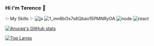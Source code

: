 ### Hi i'm Terence 👋

<!--
**TerenceHilderal/TerenceHilderal** is a ✨ _special_ ✨ repository because its `README.md` (this file) appears on your GitHub profile.

Here are some ideas to get you started:

- 🔭 I’m currently working on ...
- 🌱 I’m currently learning ...
- 👯 I’m looking to collaborate on ...
- 🤔 I’m looking for help with ...
- 💬 Ask me about ...
- 📫 How to reach me: ...
- 😄 Pronouns: ...
- ⚡ Fun fact: ...

-->
✨ My Skills ✨
![js](https://user-images.githubusercontent.com/56540121/114323102-f9151080-9b23-11eb-8af5-97d025e1c537.png)
![1_mn6bOs7s6Qbao15PMNRyOA](https://user-images.githubusercontent.com/56540121/114323131-282b8200-9b24-11eb-9df8-4cfc88a9a19e.png)
![node](https://user-images.githubusercontent.com/56540121/114323065-c23efa80-9b23-11eb-8bf4-e003a4008ccc.png)
![react](https://user-images.githubusercontent.com/56540121/114323105-ffa38800-9b23-11eb-9e52-dcbe266d7786.png)




[![Anurag's GitHub stats](https://github-readme-stats.vercel.app/api?username=TerenceHilderal&show_icons=true&theme=gotham)](https://github.com/anuraghazra/github-readme-stats)





[![Top Langs](https://github-readme-stats.vercel.app/api/top-langs/?username=TerenceHilderal&theme=gotham&layout=compact)](https://github.com/anuraghazra/github-readme-stats)


